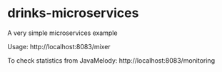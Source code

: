 # drinks-microservices
A very simple microservices example

Usage:
http://localhost:8083/mixer

To check statistics from JavaMelody:
http://localhost:8083/monitoring

